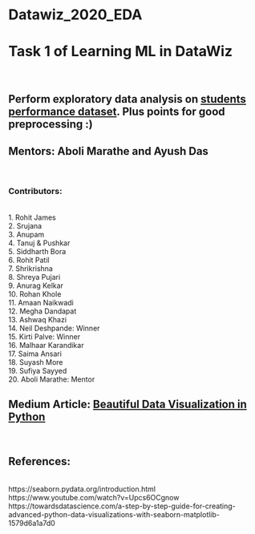 # Datawiz_2020_EDA <BR>
<H1>Task 1 of Learning ML in DataWiz</H1><BR>
<H2>Perform exploratory data analysis on  <a href="https://www.kaggle.com/spscientist/students-performance-in-exams">students performance dataset</a>. Plus points for good preprocessing :)</H2>
<H2>Mentors: Aboli Marathe and Ayush Das</H2><BR>
<H3>Contributors:</H3><BR>
1. Rohit James<BR>
2. Srujana<BR>
3. Anupam<BR>
4. Tanuj & Pushkar<BR>
5. Siddharth Bora<BR>
6. Rohit Patil<BR>
7. Shrikrishna<BR>
8. Shreya Pujari<BR>
9. Anurag Kelkar<BR>
10. Rohan Khole<BR>
11. Amaan Naikwadi<BR>
12. Megha Dandapat<BR>
13. Ashwaq Khazi<BR>
14. Neil Deshpande: Winner<BR>
15. Kirti Palve: Winner<BR>
16. Malhaar Karandikar<BR>
17. Saima Ansari<BR>
18. Suyash More<BR>
19. Sufiya Sayyed<BR>
20. Aboli Marathe: Mentor<BR>
<H2>Medium Article: <a href="https://medium.com/@abolirm/beautiful-data-visualization-in-python-537f524dd819">Beautiful Data Visualization in Python</a></H2><BR>
<H2>References:</H2><BR>
https://seaborn.pydata.org/introduction.html<BR>
https://www.youtube.com/watch?v=Upcs6OCgnow<BR>
https://towardsdatascience.com/a-step-by-step-guide-for-creating-advanced-python-data-visualizations-with-seaborn-matplotlib-1579d6a1a7d0<BR>
